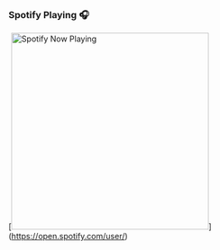### Spotify Playing 🎧

[<img src="https://<YOUR VERCEL SERVER URL>/api/spotify-playing" alt="Spotify Now Playing" width="350" />](https://open.spotify.com/user/<YOUR SPOTIFY USER ID>)
